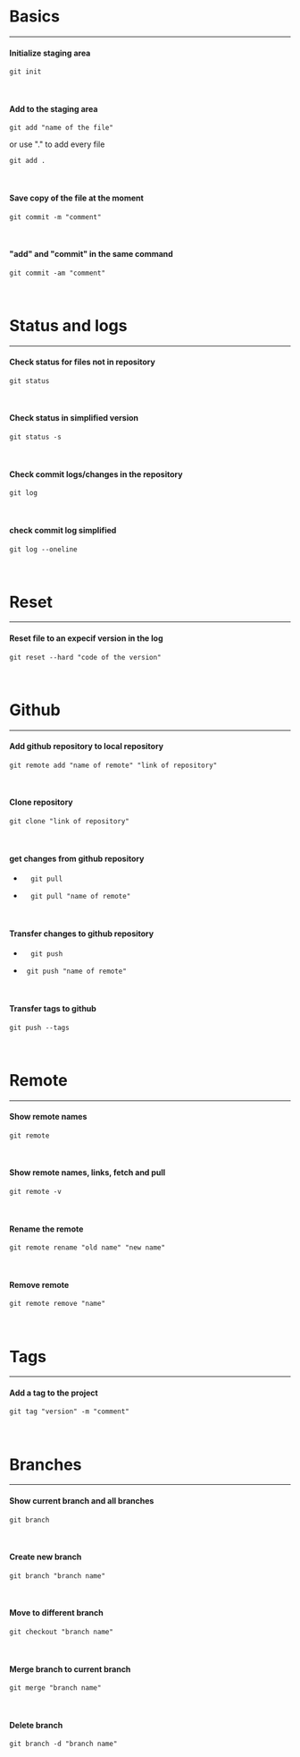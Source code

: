 
# Basics
---

#### Initialize staging area
```git
git init
```
<br>

#### Add to the staging area 

```git
git add "name of the file"
```
or use "." to add every file

```git
git add .
```  
<br>

#### Save copy of the file at the moment
```git
git commit -m "comment"
```
<br>

#### "add" and "commit" in the same command
```git
git commit -am "comment"
```
<br>

# Status and logs
---

#### Check status for files not in repository
```git
git status
```
<br>

#### Check status in simplified version
```git
git status -s
```
<br>

#### Check commit logs/changes in the repository
```git
git log
```
<br>

#### check commit log simplified
```git
git log --oneline
```
<br>

# Reset
---

#### Reset file to an expecif version in the log
```git
git reset --hard "code of the version"
```
<br>

# Github
---

#### Add github repository to local repository
```git
git remote add "name of remote" "link of repository"
```
<br>

#### Clone repository
```git
git clone "link of repository"
```
<br>

#### get changes from github repository
- ```git
    git pull
    ```
- ```git
    git pull "name of remote"
    ```
<br>

#### Transfer changes to github repository
- ```git
    git push
    ```
-  ```git
    git push "name of remote"
    ```
<br>

#### Transfer tags to github

```git
git push --tags
```
<br>


# Remote
---

#### Show remote names
```git
git remote
```
<br>

#### Show remote names, links, fetch and pull
```git
git remote -v
```
<br>

#### Rename the remote
```git
git remote rename "old name" "new name"
```
<br>

#### Remove remote
```git
git remote remove "name"
```
<br>

# Tags
---

#### Add a tag to the project
```git
git tag "version" -m "comment"
```
<br>


# Branches
---


#### Show current branch and all branches
```git
git branch
```
<br>

#### Create new branch
```git
git branch "branch name"
```
<br>

#### Move to different branch
```git
git checkout "branch name"
```
<br>

#### Merge branch to current branch
```git
git merge "branch name"
```
<br>

#### Delete branch
```git
git branch -d "branch name"
```
<br>
